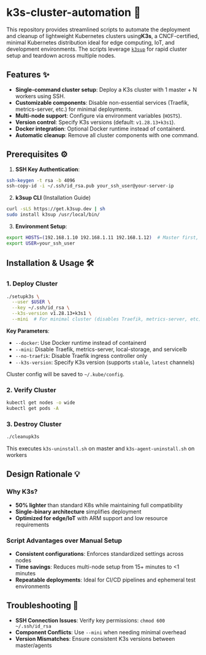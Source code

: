 # k3s-cluster-automation 🚀

This repository provides streamlined scripts to automate the deployment and cleanup of lightweight Kubernetes clusters using ​**K3s**, a CNCF-certified, minimal Kubernetes distribution ideal for edge computing, IoT, and development environments. The scripts leverage [`k3sup`](https://github.com/alexellis/k3sup) for rapid cluster setup and teardown across multiple nodes.

## Features ✨

- ​**Single-command cluster setup**: Deploy a K3s cluster with 1 master + N workers using SSH.
- ​**Customizable components**: Disable non-essential services (Traefik, metrics-server, etc.) for minimal deployments.
- ​**Multi-node support**: Configure via environment variables (`HOSTS`).
- ​**Version control**: Specify K3s versions (default: `v1.28.13+k3s1`).
- ​**Docker integration**: Optional Docker runtime instead of containerd.
- ​**Automatic cleanup**: Remove all cluster components with one command.

## Prerequisites ⚙️

1. ​**SSH Key Authentication**:

```bash
ssh-keygen -t rsa -b 4096
ssh-copy-id -i ~/.ssh/id_rsa.pub your_ssh_user@your-server-ip
```

2. ​**k3sup CLI**​ (Installation Guide)

```bash
curl -sLS https://get.k3sup.dev | sh
sudo install k3sup /usr/local/bin/
```

3. ​**Environment Setup**:

```bash
export HOSTS=(192.168.1.10 192.168.1.11 192.168.1.12)  # Master first, then agents
export USER=your_ssh_user
```

## Installation & Usage 🛠️

### 1. Deploy Cluster

```bash
./setupk3s \
  --user $USER \
  --key ~/.ssh/id_rsa \
  --k3s-version v1.28.13+k3s1 \
  --mini  # For minimal cluster (disables Traefik, metrics-server, etc)
```

**Key Parameters**:

- `--docker`: Use Docker runtime instead of containerd
- `--mini`: Disable Traefik, metrics-server, local-storage, and servicelb
- `--no-traefik`: Disable Traefik ingress controller only
- `--k3s-version`: Specify K3s version (supports `stable`, `latest` channels)

Cluster config will be saved to `~/.kube/config`.

### 2. Verify Cluster

```bash
kubectl get nodes -o wide
kubectl get pods -A
```

### 3. Destroy Cluster

```bash
./cleanupk3s
```

This executes `k3s-uninstall.sh` on master and `k3s-agent-uninstall.sh` on workers

## Design Rationale 💡

### Why K3s?

- ​**50% lighter**​ than standard K8s while maintaining full compatibility
- ​**Single-binary architecture**​ simplifies deployment
- ​**Optimized for edge/IoT**​ with ARM support and low resource requirements

### Script Advantages over Manual Setup

- ​**Consistent configurations**: Enforces standardized settings across nodes
- ​**Time savings**: Reduces multi-node setup from 15+ minutes to <1 minutes
- ​**Repeatable deployments**: Ideal for CI/CD pipelines and ephemeral test environments

## Troubleshooting 🔧

- ​**SSH Connection Issues**:
    Verify key permissions: `chmod 600 ~/.ssh/id_rsa`
- ​**Component Conflicts**:
    Use `--mini` when needing minimal overhead
- ​**Version Mismatches**:
    Ensure consistent K3s versions between master/agents
